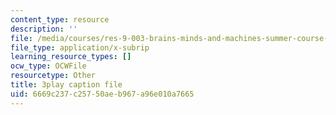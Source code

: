 ```yaml
---
content_type: resource
description: ''
file: /media/courses/res-9-003-brains-minds-and-machines-summer-course-summer-2015/6669c237c25750aeb967a96e010a7665_i0-2sd9RQ6E.vtt
file_type: application/x-subrip
learning_resource_types: []
ocw_type: OCWFile
resourcetype: Other
title: 3play caption file
uid: 6669c237-c257-50ae-b967-a96e010a7665
---
```

